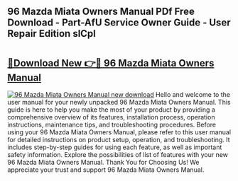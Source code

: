 ## 96 Mazda Miata Owners Manual PDf Free Download - Part-AfU Service Owner Guide - User Repair Edition slCpl

# <h2><a href="http://bc67416.oget.top/?id=96+Mazda+Miata+Owners+Manual">🔗Download New 👉🔴 96 Mazda Miata Owners Manual</a></h2>

[![96 Mazda Miata Owners Manual new download](https://i.imgur.com/5g1atiW.png)](http://bc67416.oget.top/?id=96+Mazda+Miata+Owners+Manual)
Hello and welcome to the user manual for your newly unpacked 96 Mazda Miata Owners Manual. This guide is here to help you make the most of your product by providing a comprehensive overview of its features, installation process, operation instructions, maintenance tips, and troubleshooting procedures. Before using your 96 Mazda Miata Owners Manual, please refer to this user manual for detailed instructions on product setup, operation, and troubleshooting. It includes step-by-step guides for using each feature, as well as important safety information. Explore the possibilities of list of features with your new 96 Mazda Miata Owners Manual. Thank You for Choosing Us! We appreciate your trust and support 96 Mazda Miata Owners Manual.
